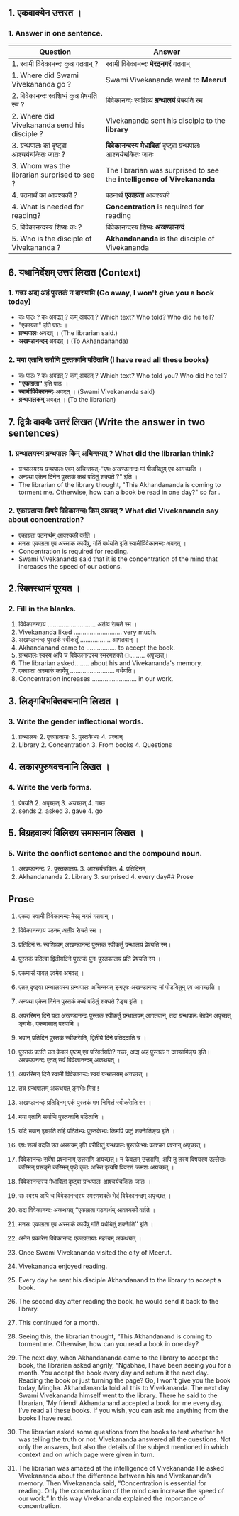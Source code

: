 ## 1. एकवाक्येन उत्तरत ।
### 1. Answer in one sentence.
| Question | Answer | 
|-|-|
|1. स्वामी विवेकानन्दः कुत्र गतवान् ?|स्वामी विवेकानन्दः **मेरठ्नगरं** गतवान् |
|1. Where did Swami Vivekananda go ?|Swami Vivekananda went to **Meerut** |
|2. विवेकानन्दः स्वशिष्यं कुत्र प्रेषयति स्म ?|विवेकानन्दः स्वशिष्यं **ग्रन्थालयं** प्रेषयति स्म |
|2. Where did Vivekananda send his disciple ?|Vivekananda sent his disciple to the **library** |
|3. ग्रन्थपालः कां दृष्ट्वा आश्चर्यचकितः जातः ?|**विवेकानन्दस्य मेधावितां** दृष्ट्वा ग्रन्थपालः आश्चर्यचकितः जातः|
|3. Whom was the librarian surprised to see ?|The librarian was surprised to see the **intelligence of Vivekananda**|
|4. पठनार्थं का आवश्यकी ? | पठनार्थं **एकाग्रता** आवश्यकी |
|4. What is needed for reading? | **Concentration** is required for reading |
|5. विवेकानन्दस्य शिष्यः कः ?|विवेकानन्दस्य शिष्यः **अखण्डानन्दं**|
|5. Who is the disciple of Vivekananda ?|**Akhandananda** is the disciple of Vivekananda|


## 6. यथानिर्देशम् उत्तरं लिखत (Context)
### 1. गच्छ अद्य अहं पुस्तकं न दास्यामि (Go away, I won't give you a book today)
* कः पाठः ? कः अवदत् ? कम् अवदत् ? Which text? Who told? Who did he tell?
* "एकाग्रता" इति पाठः ।
* **ग्रन्थपालः** अवदत्‌ । (The librarian said.)
* **अखण्डानन्दम्‌** अवदत्‌ । (To Akhandananda)
### 2. मया एतानि सर्वाणि पुस्तकानि पठितानि (I have read all these books)
* कः पाठः ? कः अवदत् ? कम् अवदत् ? Which text? Who told you? Who did he tell?
* **"एकाग्रता"** इति पाठः ।
* **स्वामीविवेकानन्दः** अवदत्‌ । (Swami Vivekananda said)
* **ग्रन्थपालकम्‌** अवदत्‌ । (To the librarian)

## 7. द्वित्रैः वाक्यैः उत्तरं लिखत  (Write the answer in two sentences)
### 1. ग्रन्थालयस्य ग्रन्थपालः किम् अचिन्तयत् ? What did the librarian think?
* ग्रन्थालयस्य ग्रन्थपालः एवम्‌ अचिन्तयत्‌-"एषः अखण्डानन्दः मां पीडयितुम्‌ एव आगच्छति ।
* अन्यथा एकेन दिनेन पुस्तकं कथं पठितुं शक्यते ?" इति ।
* The librarian of the library thought, "This Akhandananda is coming to torment me. Otherwise, how can a book be read in one day?" so far .
### 2. एकाग्रतायाः विषये विवेकानन्दः किम् अवदत् ? What did Vivekananda say about concentration?
* एकाग्रता पठनार्थम्‌ आवश्यकी वर्तते ।
* मनसः एकाग्रता एव अस्माक कार्येषु, गतिं वर्धयति इति स्वामीविवेकानन्दः अवदत्‌ ।
* Concentration is required for reading.
* Swami Vivekananda said that it is the concentration of the mind that increases the speed of our actions.

## 2.रिक्तस्थानं पूरयत ।
### 2. Fill in the blanks.
1. विवेकानन्दाय ........................... अतीव राेचते स्म ।
1. Vivekananda liked ........................... very much.
2. अखण्डानन्दः पुस्तकं स्वीकर्तुं ................. आगतवान् ।
2. Akhandanand came to ................. to accept the book.
3. ग्रन्थपालः स्वस्य अपि च विवेकानन्दस्य स्मरणशक्ते ः........ अपृच्छत्।
3. The librarian asked........ about his and Vivekananda's memory.
4. एकाग्रता अस्माकं कार्येषु ......................... वर्धयति।
4. Concentration increases ......................... in our work.
## 3. लिङ्गविभक्तिवचनानि लिखत ।
### 3. Write the gender inflectional words.
1. ग्रन्थालयः 2. एकाग्रतायाः 3. पुस्तकेभ्यः 4. प्रश्नान्
1. Library 2. Concentration 3. From books 4. Questions
## 4. लकारपुरुषवचनानि लिखत ।
### 4. Write the verb forms.
1. प्रेषयति 2. अपृच्छत् 3. अयच्छत् 4. गच्छ
1. sends 2. asked 3. gave 4. go
## 5. विग्रहवाक्यं विलिख्य समासनाम लिखत ।
### 5. Write the conflict sentence and the compound noun.
1. अखण्डानन्दः 2. पुस्तकालयः 3. आश्चर्यचकितः 4. प्रतिदिनम्
1. Akhandananda 2. Library 3. surprised 4. every day## Prose

## Prose
1. एकदा स्वामी विवेकानन्दः मेरठ् नगरं गतवान् ।
2. विवेकानन्दाय पठनम् अतीव राेचते स्म ।
3. प्रतिदिनं सः स्वशिष्यम् अखण्डानन्दं पुस्तकं स्वीकर्तुं ग्रन्थालयं प्रेषयति स्म।
4. पुस्तकं पठित्वा द्वितीयदिने पुस्तकं पुनः पुस्तकालयं प्रति प्रेषयति स्म ।
5. एकमासं यावत् एवमेव अभवत् ।
6. एतत् दृष्ट्वा ग्रन्थालयस्य ग्रन्थपालः अचिन्तयत् ङ्गएषः अखण्डानन्दः मां पीडयितुम् एव आगच्छति ।
7. अन्यथा एकेन दिनेन पुस्तकं कथं पठितुं शक्यते ?ङ्घ इति ।
8. अपरस्मिन् दिने यदा अखण्डानन्दः पुस्तकं स्वीकर्तुं ग्रन्थालयम् आगतवान्, तदा ग्रन्थपालः काेपेन अपृच्छत् ङ्गभाेः, एकमासात् पश्यामि ।
9. भवान् प्रतिदिनं पुस्तकं स्वीकराेति, द्वितीये दिने प्रतिददाति च ।
10. पुस्तकं पठति उत केवलं पृष्ठम् एव परिवर्तयति? गच्छ, अद्य अहं पुस्तकं न दास्यामिङ्घ इति। अखण्डानन्दः एतत् सर्वं विवेकानन्दम् अकथयत् ।
11. अपरस्मिन् दिने स्वामी विवेकानन्दः स्वयं ग्रन्थालयम् अगच्छत् ।
12. तत्र ग्रन्थपालम् अकथयत् ङ्गभाेः मित्र !
13. अखण्डानन्दः प्रतिदिनम् एकं पुस्तकं मम निमित्तं स्वीकराेति स्म ।
14. मया एतानि सर्वाणि पुस्तकानि पठितानि ।
15. यदि भवान् इच्छति तर्हि पठितेभ्यः पुस्तकेभ्यः किमपि प्रष्टुं शक्नाेतिङ्घ इति ।
16. एषः सत्यं वदति उत असत्यम् इति परीक्षितुं ग्रन्थपालः पुस्तकेभ्यः कांश्चन प्रश्नान् अपृच्छत् ।
17. विवेकानन्दः सर्वेषां प्रश्नानाम् उत्तराणि अयच्छत्। न केवलम् उत्तराणि, अपि तु तस्य विषयस्य उल्लेखः कस्मिन् प्रसङ्गे कस्मिन् पृष्ठे कृतः अस्ति इत्यपि विवरणं क्रमशः अयच्छत् ।
18. विवेकानन्दस्य मेधावितां दृष्ट्वा ग्रन्थपालः आश्चर्यचकितः जातः ।
19. सः स्वस्य अपि च विवेकानन्दस्य स्मरणशक्तेः भेदं विवेकानन्दम् अपृच्छत् ।
20. तदा विवेकानन्दः अकथयत् ‘‘एकाग्रता पठनार्थम् आवश्यकी वर्तते ।
21. मनसः एकाग्रता एव अस्माकं कार्येषु गतिं वर्धयितुं शक्नाेति’’ इति ।
22. अनेन प्रकारेण विवेकानन्दः एकाग्रतायाः महत्त्वम् अकथयत् ।

1. Once Swami Vivekananda visited the city of Meerut.
2. Vivekananda enjoyed reading.
3. Every day he sent his disciple Akhandanand to the library to accept a book.
4. The second day after reading the book, he would send it back to the library.
5. This continued for a month.
6. Seeing this, the librarian thought, “This Akhandanand is coming to torment me. Otherwise, how can you read a book in one day?
1. The next day, when Akhandananda came to the library to accept the book, the librarian asked angrily, “Ngabhae, I have been seeing you for a month. You accept the book every day and return it the next day. Reading the book or just turning the page? Go, I won't give you the book today, Mingha. Akhandananda told all this to Vivekananda. The next day Swami Vivekananda himself went to the library. There he said to the librarian, 'My friend! Akhandanand accepted a book for me every day. I’ve read all these books. If you wish, you can ask me anything from the books I have read.
1. The librarian asked some questions from the books to test whether he was telling the truth or not. Vivekananda answered all the questions. Not only the answers, but also the details of the subject mentioned in which context and on which page were given in turn.
1. The librarian was amazed at the intelligence of Vivekananda He asked Vivekananda about the difference between his and Vivekananda’s memory. Then Vivekananda said, “Concentration is essential for reading. Only the concentration of the mind can increase the speed of our work.” In this way Vivekananda explained the importance of concentration.

